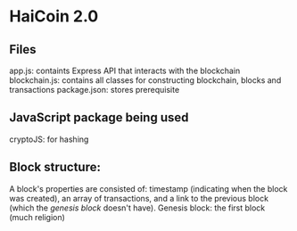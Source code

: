 # HaiCoin 2.0

## Files
app.js: containts Express API that interacts with the blockchain
blockchain.js: contains all classes for constructing blockchain, blocks and transactions
package.json: stores prerequisite

## JavaScript package being used
cryptoJS: for hashing

## Block structure:
A block's properties are consisted of: timestamp (indicating when the block was created), an array of transactions, and a link to the previous block (which the *genesis block* doesn't have).
Genesis block: the first block (much religion)
